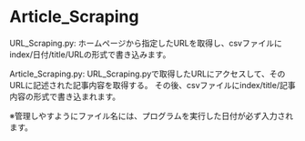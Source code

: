 # Article_Scraping

URL_Scraping.py:
ホームページから指定したURLを取得し、csvファイルにindex/日付/title/URLの形式で書き込みます。

Article_Scraping.py:
URL_Scraping.pyで取得したURLにアクセスして、そのURLに記述された記事内容を取得する。
その後、csvファイルにindex/title/記事内容の形式で書き込まれます。

※管理しやすようにファイル名には、プログラムを実行した日付が必ず入力されます。

